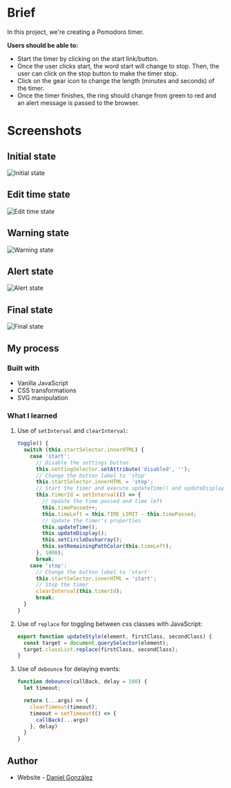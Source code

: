 # Brief

In this project, we're creating a Pomodoro timer.

**Users should be able to:**

- Start the timer by clicking on the start link/button.
- Once the user clicks start, the word start will change to stop. Then, the user can click on the stop button to make the timer stop.
- Click on the gear icon to change the length (minutes and seconds) of the timer.
- Once the timer finishes, the ring should change from green to red and an alert message is passed to the browser.

# Screenshots

## Initial state
![Initial state](https://bit.ly/4afXSfS)

## Edit time state
![Edit time state](https://bit.ly/3Tiua3O)

## Warning state
![Warning state](https://bit.ly/3tcMCQG)

## Alert state
![Alert state](https://bit.ly/3RCCfip)

## Final state
![Final state](https://bit.ly/3GDZC53)

## My process

### Built with

- Vanilla JavaScript
- CSS transformations
- SVG manipulation

### What I learned

1. Use of `setInterval` and `clearInterval`:
    ```js
    toggle() {
      switch (this.startSelector.innerHTML) {
        case 'start':
          // Disable the settings button
          this.settingSelector.setAttribute('disabled', '');
          // Change the button label to 'stop'
          this.startSelector.innerHTML = 'stop';
          // Start the timer and execute updateTime() and updateDisplay() every second
          this.timerId = setInterval(() => {
            // Update the time passed and time left
            this.timePassed++;
            this.timeLeft = this.TIME_LIMIT - this.timePassed;
            // Update the timer's properties
            this.updateTime();
            this.updateDisplay();
            this.setCircleDasharray();
            this.setRemainingPathColor(this.timeLeft);
          }, 1000);
          break;
        case 'stop':
          // Change the button label to 'start'
          this.startSelector.innerHTML = 'start';
          // Stop the timer
          clearInterval(this.timerId);
          break;
      }
    }
2. Use of `replace` for toggling between css classes with JavaScript:
    ```js
    export function updateStyle(element, firstClass, secondClass) {
      const target = document.querySelector(element);
      target.classList.replace(firstClass, secondClass);
    }

3. Use of `debounce` for delaying events:
    ```js
    function debounce(callBack, delay = 100) {
      let timeout;

      return (...args) => {
        clearTimeout(timeout);
        timeout = setTimeout(() => {
          callBack(...args)
        }, delay)
      }
    }

## Author

- Website - [Daniel González](https://odagora.com)